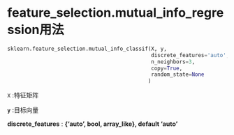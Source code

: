 # feature_selection.mutual_info_regression用法



```python
sklearn.feature_selection.mutual_info_classif(X, y, 
                                              discrete_features='auto', 
                                              n_neighbors=3, 
                                              copy=True, 
                                              random_state=None
                                             )
```

`X` :特征矩阵

**`y`** :目标向量

**discrete_features** : **{‘auto’, bool, array_like}, default ‘auto’**

